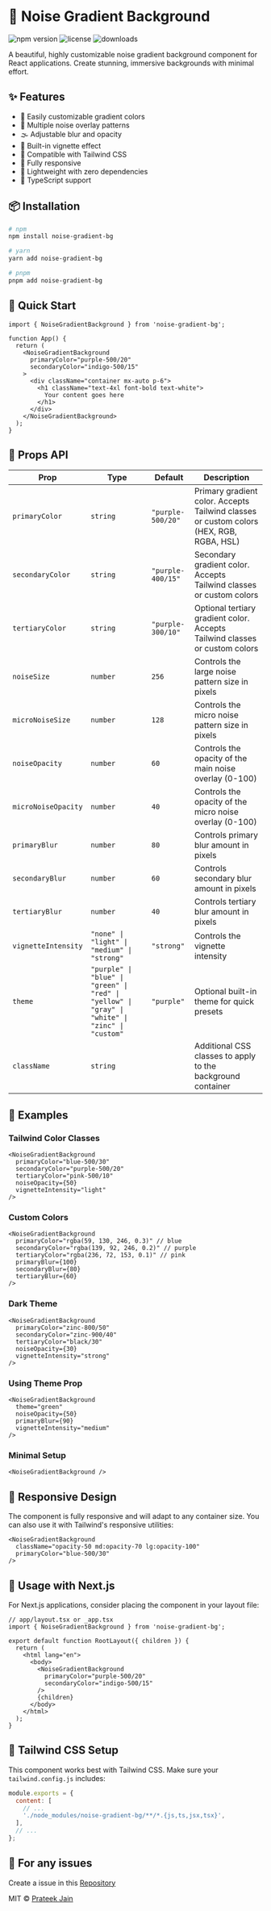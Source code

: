# 🌌 Noise Gradient Background

![npm version](https://img.shields.io/npm/v/noise-gradient-bg)
![license](https://img.shields.io/npm/l/noise-gradient-bg)
![downloads](https://img.shields.io/npm/dm/noise-gradient-bg)

A beautiful, highly customizable noise gradient background component for React applications. Create stunning, immersive backgrounds with minimal effort.


## ✨ Features

- 🎨 Easily customizable gradient colors
- 🔄 Multiple noise overlay patterns
- 🌫️ Adjustable blur and opacity
- 🔆 Built-in vignette effect
- 🧩 Compatible with Tailwind CSS
- 📱 Fully responsive
- 🚀 Lightweight with zero dependencies
- 🔧 TypeScript support

## 📦 Installation

```bash
# npm
npm install noise-gradient-bg

# yarn
yarn add noise-gradient-bg

# pnpm
pnpm add noise-gradient-bg
```

## 🚀 Quick Start

```tsx
import { NoiseGradientBackground } from 'noise-gradient-bg';

function App() {
  return (
    <NoiseGradientBackground 
      primaryColor="purple-500/20"
      secondaryColor="indigo-500/15"
    >
      <div className="container mx-auto p-6">
        <h1 className="text-4xl font-bold text-white">
          Your content goes here
        </h1>
      </div>
    </NoiseGradientBackground>
  );
}
```

## 📝 Props API

| Prop | Type | Default | Description |
|------|------|---------|-------------|
| `primaryColor` | `string` | `"purple-500/20"` | Primary gradient color. Accepts Tailwind classes or custom colors (HEX, RGB, RGBA, HSL) |
| `secondaryColor` | `string` | `"purple-400/15"` | Secondary gradient color. Accepts Tailwind classes or custom colors |
| `tertiaryColor` | `string` | `"purple-300/10"` | Optional tertiary gradient color. Accepts Tailwind classes or custom colors |
| `noiseSize` | `number` | `256` | Controls the large noise pattern size in pixels |
| `microNoiseSize` | `number` | `128` | Controls the micro noise pattern size in pixels |
| `noiseOpacity` | `number` | `60` | Controls the opacity of the main noise overlay (0-100) |
| `microNoiseOpacity` | `number` | `40` | Controls the opacity of the micro noise overlay (0-100) |
| `primaryBlur` | `number` | `80` | Controls primary blur amount in pixels |
| `secondaryBlur` | `number` | `60` | Controls secondary blur amount in pixels |
| `tertiaryBlur` | `number` | `40` | Controls tertiary blur amount in pixels |
| `vignetteIntensity` | `"none" \| "light" \| "medium" \| "strong"` | `"strong"` | Controls the vignette intensity |
| `theme` | `"purple" \| "blue" \| "green" \| "red" \| "yellow" \| "gray" \| "white" \| "zinc" \| "custom"` | `"purple"` | Optional built-in theme for quick presets |
| `className` | `string` |  | Additional CSS classes to apply to the background container |

## 🎨 Examples

### Tailwind Color Classes

```tsx
<NoiseGradientBackground 
  primaryColor="blue-500/30"
  secondaryColor="purple-500/20"
  tertiaryColor="pink-500/10"
  noiseOpacity={50}
  vignetteIntensity="light"
/>
```

### Custom Colors

```tsx
<NoiseGradientBackground 
  primaryColor="rgba(59, 130, 246, 0.3)" // blue
  secondaryColor="rgba(139, 92, 246, 0.2)" // purple
  tertiaryColor="rgba(236, 72, 153, 0.1)" // pink
  primaryBlur={100}
  secondaryBlur={80}
  tertiaryBlur={60}
/>
```

### Dark Theme

```tsx
<NoiseGradientBackground 
  primaryColor="zinc-800/50"
  secondaryColor="zinc-900/40"
  tertiaryColor="black/30"
  noiseOpacity={30}
  vignetteIntensity="strong"
/>
```

### Using Theme Prop

```tsx
<NoiseGradientBackground
  theme="green"
  noiseOpacity={50}
  primaryBlur={90}
  vignetteIntensity="medium"
/>
```

### Minimal Setup

```tsx
<NoiseGradientBackground />
```

## 📱 Responsive Design

The component is fully responsive and will adapt to any container size. You can also use it with Tailwind's responsive utilities:

```tsx
<NoiseGradientBackground 
  className="opacity-50 md:opacity-70 lg:opacity-100"
  primaryColor="blue-500/30"
/>
```

## 🧩 Usage with Next.js

For Next.js applications, consider placing the component in your layout file:

```tsx
// app/layout.tsx or _app.tsx
import { NoiseGradientBackground } from 'noise-gradient-bg';

export default function RootLayout({ children }) {
  return (
    <html lang="en">
      <body>
        <NoiseGradientBackground
          primaryColor="purple-500/20"
          secondaryColor="indigo-500/15"
        />
        {children}
      </body>
    </html>
  );
}
```

## 🔧 Tailwind CSS Setup

This component works best with Tailwind CSS. Make sure your `tailwind.config.js` includes:

```js
module.exports = {
  content: [
    // ...
    './node_modules/noise-gradient-bg/**/*.{js,ts,jsx,tsx}',
  ],
  // ...
};
```

## 📄 For any issues

Create a issue in this [Repository](https://github.com/Prateek32177/noise-gradient-bg)

MIT © [Prateek Jain](https://github.com/prateek32177/noise-gradient-bg/LICENSE)
